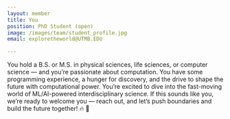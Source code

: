 ```yaml
---
layout: member
title: You
position: PhD Student (open)
image: /images/team/student_profile.jpg
email: exploretheworld@UTMB.EDU

---
```


You hold a B.S. or M.S. in physical sciences, life sciences, or computer science — and you’re passionate about computation. You have some programming experience, a hunger for discovery, and the drive to shape the future with computational power. You’re excited to dive into the fast-moving world of ML/AI-powered interdisciplinary science. If this sounds like you, we’re ready to welcome you — reach out, and let’s push boundaries and build the future together! 🔥 🚀 